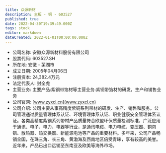 ```yaml
---
title: 众源新材
description: 主板 - 铜 - 603527
published: true
date: 2022-04-30T19:39:49.000Z
tags: stock
editor: markdown
dateCreated: 2022-01-01T00:00:00.000Z
---
```


- 公司名称: 安徽众源新材料股份有限公司
- 股票代码: 603527.SH
- 所在地: 安徽 - 芜湖市
- 成立日期: 2005年04月06日
- 注册资本: 24,382.4万元
- 法定代表人: 封全虎
- 主营业务: 主要产品:紫铜带箔材等主营业务:紫铜带箔材的研发，生产和销售业务
- 公司官网: [www.zyxcl.cn](www.zyxcl.cn)
- 公司介绍: 公司主要从事高精度紫铜系列带材的研发、生产、销售和服务。公司管理通过质量管理体系认证、环境管理体系认证、职业健康安全管理体系认证。各类高精度紫铜系列带材产品质量符合欧盟环保质量检测标准，广泛应用于通讯、电子、电力、电器等行业，是通讯电缆、电力电缆、变压器、铜包铝、散热器、热交换器、新能源电池等产品的重要材料。多年来，公司产品畅销全国，在珠三角、长三角、黄渤海及西南地区倍受青睐，享有较高的美誉。近年来，产品已出口远销至东南亚及欧美等海外市场。


